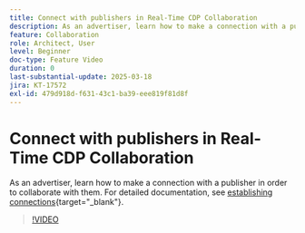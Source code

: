 ```yaml
---
title: Connect with publishers in Real-Time CDP Collaboration
description: As an advertiser, learn how to make a connection with a publisher in order to collaborate with them.
feature: Collaboration
role: Architect, User
level: Beginner
doc-type: Feature Video
duration: 0
last-substantial-update: 2025-03-18
jira: KT-17572
exl-id: 479d918d-f631-43c1-ba39-eee819f81d8f
---
```

# Connect with publishers in Real-Time CDP Collaboration

As an advertiser, learn how to make a connection with a publisher in order to collaborate with them. For detailed documentation, see [establishing connections](https://experienceleague.adobe.com/en/docs/real-time-cdp-collaboration/using/connect/establishing-connections){target="_blank"}.

>[!VIDEO](https://video.tv.adobe.com/v/3452218/?learn=on&enablevpops)

